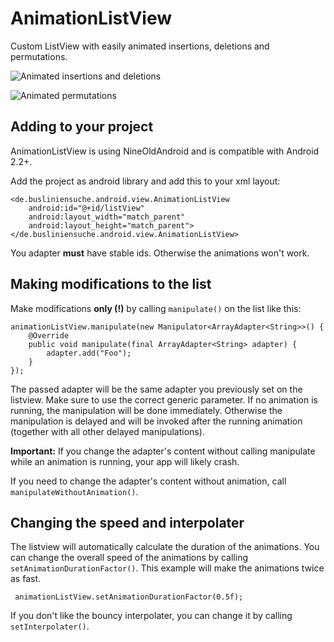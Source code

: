 AnimationListView
=================

Custom ListView with easily animated insertions, deletions and permutations.

![](https://raw.githubusercontent.com/cypressious/AnimationListView/master/gifs/change.gif "Animated insertions and deletions")

![](https://raw.githubusercontent.com/cypressious/AnimationListView/master/gifs/permutate.gif "Animated permutations")


## Adding to your project

AnimationListView is using NineOldAndroid and is compatible with Android 2.2+.

Add the project as android library and add this to your xml layout:

    <de.busliniensuche.android.view.AnimationListView
        android:id="@+id/listView"
        android:layout_width="match_parent"
        android:layout_height="match_parent">
    </de.busliniensuche.android.view.AnimationListView>
    
You adapter **must** have stable ids. Otherwise the animations won't work.
    
## Making modifications to the list

Make modifications **only (!)** by calling `manipulate()` on the list like this:

    animationListView.manipulate(new Manipulator<ArrayAdapter<String>>() {
        @Override
        public void manipulate(final ArrayAdapter<String> adapter) {
            adapter.add("Foo");
        }
    });
    
The passed adapter will be the same adapter you previously set on the listview. Make sure to use the correct generic parameter. If no animation is running, the manipulation will be done immediately. Otherwise the manipulation is delayed and will be invoked after the running animation (together with all other delayed manipulations).

**Important:** If you change the adapter's content without calling manipulate while an animation is running, your app will likely crash.

If you need to change the adapter's content without animation, call `manipulateWithoutAnimation()`.

## Changing the speed and interpolater

The listview will automatically calculate the duration of the animations. You can change the overall speed of the animations by calling `setAnimationDurationFactor()`. This example will make the animations twice as fast.

     animationListView.setAnimationDurationFactor(0.5f);
     
If you don't like the bouncy interpolater, you can change it by calling `setInterpolater()`.
